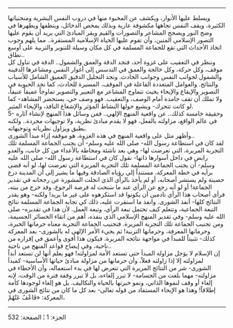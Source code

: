 ------------------------------------------------------------------------

ويسلط عليها الأنوار، ويكشف عن المخبوء منها في دروب النفس البشرية
ومنحنياتها الكثيرة، ويقف النفس تجاهها مكشوفة عارية وبذلك يمحص الدخائل،
وينظفها ويطهرها في وضح النور ويصحح المشاعر والتصورات والقيم ويقر المبادئ
التي يريد أن يقوم عليها التصور الإسلامي المتين، وأن تقوم عليها الحياة
الإسلامية المستقرة.. مما يلهم وجوب اتخاذ الأحداث التي تقع للجماعة
المسلمة في كل مكان وسيلة للتنوير والتربية على أوسع نطاق..  
وننظر في التعقيب على غزوة أحد، فنجد الدقة والعمق والشمول.. الدقة في
تناول كل موقف، وكل حركة، وكل خالجة والعمق في التدسس إلى أغوار النفس
ومشاعرها الدفينة والشمول لجوانب النفس وجوانب الحادث. ونجد التحليل الدقيق
العميق الشامل للأسباب والنتائج. والعوامل المتعددة الفاعلة في الموقف،
المسيرة للحادث، كما نجد الحيوية في التصوير والإيقاع والإيحاء بحيث تتماوج
المشاعر مع التعبير والتصوير تماوجاً عميقاً عنيفاً، ولا تملك أن تقف جامدة
أمام الوصف، والتعقيب. فهو وصف حي، يستحضر المشاهد- كما لو كانت تتحرك-
ويشيع حولها النشاط المؤثر والإشعاع النافذ، والإيحاء المثير.  
5- وحقيقة خامسة كذلك.. عن واقعية المنهج الإلهي.. فمن وسائل هذا المنهج
لإنشاء آثاره في عالم الواقع، مزاولته بالفعل، فهو لا يقدم مبادئ نظرية،
ولا توجيهات مجردة.. ولكنه يطبق ويزاول نظرياته وتوجيهاته.  
وأظهر مثل على واقعية المنهج في هذه الغزوة، هو موقفه إزاء مبدأ الشورى..  
لقد كان في استطاعة رسول الله- صلى الله عليه وسلم- أن يجنب الجماعة
المسلمة تلك التجربة المريرة، التي تعرضت لها- وهي بعد ناشئة ومحاطة
بالأعداء من كل جانب، والعدو رابض في داخل أسوارها ذاتها- نقول كان في
استطاعة رسول الله- صلى الله عليه وسلم- أن يجنب الجماعة المسلمة تلك
التجربة المريرة التي تعرضت لها، لو أنه قضى برأيه في خطة المعركة، مستنداً
إلى رؤياه الصادقة وفيها ما يشير إلى أن المدينة درع حصينة ولم يستشر
أصحابه، أو لم يأخذ بالرأي الذي انجلت المشورة عن رجحانه في تقدير الجماعة!
أو لو أنه رجع عن الرأي عند ما سنحت له فرصة الرجوع، وقد خرج من بيته، فرأى
أصحاب هذا الرأي نادمين أن يكونوا قد استكرهوه على غير ما يريد! ولكنه- وهو
يقدر النتائج كلها- أنفذ الشورى. وانفذ ما استقرت عليه، ذلك كي تجابه
الجماعة المسلمة نتائج التبعة الجماعية، وتتعلم كيف تحتمل تبعة الرأي،
وتبعة العمل. لأن هذا في تقديره- صلى الله عليه وسلم- وفي تقدير المنهج
الإسلامي الذي ينفذه، أهم من اتقاء الخسائر الجسيمة، ومن تجنيب الجماعة تلك
التجربة المريرة. فتجنيب الجماعة التجربة معناه حرمانها الخبرة، وحرمانها
المعرفة، وحرمانها التربية! ثم يجيء الأمر الإلهي له بالشورى- بعد المعركة
كذلك- تثبيتاً للمبدأ في مواجهة نتائجه المريرة. فيكون هذا أقوى وأعمق في
إقراره من ناحية، وفي إيضاح قواعد المنهج من ناحية..  
إن الإسلام لا يؤجل مزاولة المبدأ حتى تستعد الأمة لمزاولته! فهو يعلم أنها
لن تستعد أبداً لمزاولته إلا إذا زاولته فعلاً، وأن حرمانها من مزاولة مبادئ
حياتها الأساسية- كمبدأ الشورى- شر من النتائج المريرة التي تتعرض لها في
بدء استعماله، وأن الأخطاء في مزاولته- مهما بلغت من الجسامة- لا تبرر
إلغاءه، بل لا تبرر وقفة فترة من الوقت، لإنه إلغاء أو وقف لنموها الذاتي،
ونمو خبرتها بالحياة والتكاليف. بل هو إلغاء لوجودها كأمة إطلاقاً! وهذا هو
الإيحاء المستفاد من قوله تعالى- بعد كل ما كان من نتائج الشورى في
المعركة: «فَاعْفُ عَنْهُمْ،

------------------------------------------------------------------------

الجزء: 1 ¦ الصفحة: 532
